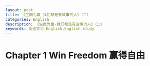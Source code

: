 ```yaml
---
layout: post
title: 《生而为赢-我们都是有故事的人》（二）
categories: English
description: 《生而为赢-我们都是有故事的人》（二）
keywords: 英语学习,English,English study
---
```


# Chapter 1 Win Freedom 赢得自由
